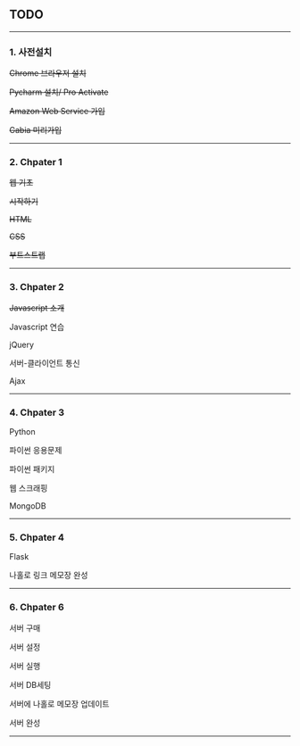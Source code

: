 ## TODO

---

### 1. 사전설치

~~Chrome 브라우저 설치~~

~~Pycharm 설치/ Pro Activate~~

~~Amazon Web Service 가입~~

~~Gabia 미리가입~~

---

### 2. Chpater 1

~~웹 기초~~

~~시작하기~~

~~HTML~~

~~CSS~~

~~부트스트랩~~

---

### 3. Chpater 2

~~Javascript 소개~~

Javascript 연습

jQuery

서버-클라이언트 통신

Ajax 

---

### 4. Chpater 3

Python

파이썬 응용문제

파이썬 패키지

웹 스크래핑

MongoDB

---

### 5. Chpater 4

Flask

나홀로 링크 메모장 완성

---

### 6. Chpater 6

서버 구매

서버 설정

서버 실행

서버 DB세팅

서버에 나홀로 메모장 업데이트

서버 완성

---






